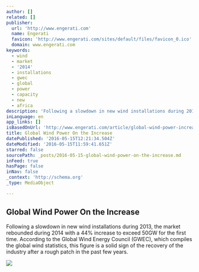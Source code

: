 ```yaml
---
author: []
related: []
publisher:
  url: 'http://www.engerati.com'
  name: Engerati
  favicon: 'http://www.engerati.com/sites/default/files/favicon_0.ico'
  domain: www.engerati.com
keywords:
  - wind
  - market
  - '2014'
  - installations
  - gwec
  - global
  - power
  - capacity
  - new
  - africa
description: 'Following a slowdown in new wind installations during 2013, the market rebounded during 2014 with a 44% increase to exceed 50GW for the first time. According to the Global Wind Energy Council (GWEC), which compiles the global wind statistics, this figure is a solid sign of the recovery of the industry after a rough patch in the past few years.'
inLanguage: en
app_links: []
isBasedOnUrl: 'http://www.engerati.com/article/global-wind-power-increase'
title: Global Wind Power On the Increase
datePublished: '2016-05-15T12:21:34.504Z'
dateModified: '2016-05-15T11:59:41.651Z'
starred: false
sourcePath: _posts/2016-05-15-global-wind-power-on-the-increase.md
inFeed: true
hasPage: false
inNav: false
_context: 'http://schema.org'
_type: MediaObject

---
```

<article style=""><h1>Global Wind Power On the Increase</h1><p>Following a slowdown in new wind installations during 2013, the market rebounded during 2014 with a 44% increase to exceed 50GW for the first time. According to the Global Wind Energy Council (GWEC), which compiles the global wind statistics, this figure is a solid sign of the recovery of the industry after a rough patch in the past few years.</p><img src="http://www.engerati.com/sites/default/files/styles/blog_image/public/Wind%202.jpg?itok=i6CLDW97" /></article>